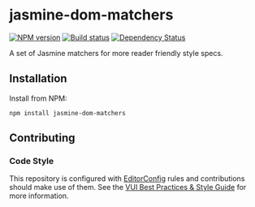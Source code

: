 # jasmine-dom-matchers
[![NPM version][npm-image]][npm-url]
[![Build status][ci-image]][ci-url]
[![Dependency Status][dependencies-image]][dependencies-url]

A set of Jasmine matchers for more reader friendly style specs.

## Installation

Install from NPM:
```shell
npm install jasmine-dom-matchers
```

## Contributing

### Code Style

This repository is configured with [EditorConfig](http://editorconfig.org) rules and contributions should make use of them. See the [VUI Best Practices & Style Guide](https://github.com/Brightspace/valence-ui-docs/wiki/Best-Practices-&-Style-Guide) for more information.

[npm-url]: https://npmjs.org/package/jasmine-dom-matchers
[npm-image]: https://img.shields.io/npm/v/jasmine-dom-matchers.svg
[ci-image]: https://travis-ci.org/Brightspace/jasmine-dom-matchers.svg?branch=master
[ci-url]: https://travis-ci.org/Brightspace/jasmine-dom-matchers
[dependencies-url]: https://david-dm.org/brightspace/jasmine-dom-matchers
[dependencies-image]: https://img.shields.io/david/Brightspace/jasmine-dom-matchers.svg
